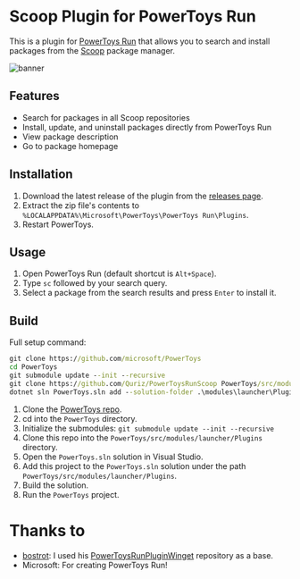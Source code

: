# Scoop Plugin for PowerToys Run

This is a plugin for [PowerToys Run](https://github.com/microsoft/PowerToys/wiki/PowerToys-Run-Overview) that allows you to search and install packages from the [Scoop](https://scoop.sh/) package manager.

![banner](https://github.com/Quriz/PowerToysRunScoop/assets/75581292/4b76a285-aff2-4515-adab-9ed4ab37fa13)

## Features

- Search for packages in all Scoop repositories
- Install, update, and uninstall packages directly from PowerToys Run
- View package description
- Go to package homepage

## Installation

1. Download the latest release of the plugin from the [releases page](https://github.com/Quriz/PowerToysRunScoop/releases/latest).
2. Extract the zip file's contents to `%LOCALAPPDATA%\Microsoft\PowerToys\PowerToys Run\Plugins`.
3. Restart PowerToys.

## Usage

1. Open PowerToys Run (default shortcut is `Alt+Space`).
2. Type `sc` followed by your search query.
3. Select a package from the search results and press `Enter` to install it.

## Build

Full setup command:
```cmd
git clone https://github.com/microsoft/PowerToys
cd PowerToys
git submodule update --init --recursive
git clone https://github.com/Quriz/PowerToysRunScoop PowerToys/src/modules/launcher/Plugins/Community.PowerToys.Run.Plugin.Scoop
dotnet sln PowerToys.sln add --solution-folder .\modules\launcher\Plugins .\src\modules\launcher\Plugins\Community.PowerToys.Run.Plugin.Scoop\Community.PowerToys.Run.Plugin.Scoop.csproj
```

1. Clone the [PowerToys repo](https://github.com/microsoft/PowerToys).
2. cd into the `PowerToys` directory.
3. Initialize the submodules: `git submodule update --init --recursive`
4. Clone this repo into the `PowerToys/src/modules/launcher/Plugins` directory.
5. Open the `PowerToys.sln` solution in Visual Studio.
6. Add this project to the `PowerToys.sln` solution under the path `PowerToys/src/modules/launcher/Plugins`.
7. Build the solution.
8. Run the `PowerToys` project.

# Thanks to

- [bostrot](https://github.com/bostrot): I used his [PowerToysRunPluginWinget](https://github.com/bostrot/PowerToysRunPluginWinget/tree/main) repository as a base.
- Microsoft: For creating PowerToys Run!

